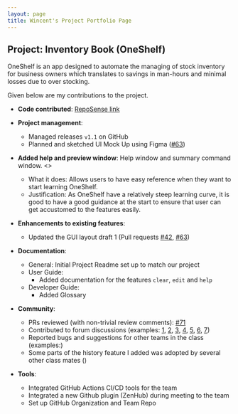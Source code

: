 ```yaml
---
layout: page
title: Wincent's Project Portfolio Page
---
```


## Project: Inventory Book (OneShelf)

OneShelf is an app designed to automate the managing of stock inventory for business owners which translates to savings in man-hours and minimal losses due to over stocking.

Given below are my contributions to the project.

* **Code contributed**: [RepoSense link](https://nus-cs2103-ay2021s1.github.io/tp-dashboard/#breakdown=true&search=&sort=groupTitle&sortWithin=title&since=2020-08-14&timeframe=commit&mergegroup=&groupSelect=groupByRepos&checkedFileTypes=docs~functional-code~test-code~other&tabOpen=true&tabType=authorship&tabAuthor=Wincenttjoi&tabRepo=AY2021S1-CS2103T-T12-1%2Ftp%5Bmaster%5D&authorshipIsMergeGroup=false&authorshipFileTypes=functional-code~test-code)

* **Project management**:
  * Managed releases `v1.1` on GitHub
  * Planned and sketched UI Mock Up using Figma ([\#63](https://github.com/AY2021S1-CS2103T-T12-1/tp/issues/63))

* **Added help and preview window**: Help window and summary command window. <<Insert PR>>
  * What it does: Allows users to have easy reference when they want to start learning OneShelf.
  * Justification: As OneShelf have a relatively steep learning curve, it is good to have a good guidance at the
  start to ensure that user can get accustomed to the features easily.

* **Enhancements to existing features**:
  * Updated the GUI layout draft 1 (Pull requests [\#42](https://github.com/AY2021S1-CS2103T-T12-1/tp/pull/42),
    [\#63](https://github.com/AY2021S1-CS2103T-T12-1/tp/pull/64/files))

* **Documentation**:
  * General: Initial Project Readme set up to match our project
  * User Guide:
    * Added documentation for the features `clear`, `edit` and `help`
  * Developer Guide:
    * Added Glossary

* **Community**:
  * PRs reviewed (with non-trivial review comments): [\#71](https://github.com/AY2021S1-CS2103T-T12-1/tp/pull/71)
  * Contributed to forum discussions (examples: 
    [1](https://github.com/nus-cs2103-AY2021S1/forum/issues/193),
    [2](https://github.com/nus-cs2103-AY2021S1/forum/issues/150),
    [3](https://github.com/nus-cs2103-AY2021S1/forum/issues/47#issuecomment-678718187),
    [4](https://github.com/nus-cs2103-AY2021S1/forum/issues/86#issuecomment-681816644),
    [5](https://github.com/nus-cs2103-AY2021S1/forum/issues/110#issuecomment-683312239),
    [6](https://github.com/nus-cs2103-AY2021S1/forum/issues/116#issuecomment-683417502),
    [7](https://github.com/nus-cs2103-AY2021S1/forum/issues/278))
  * Reported bugs and suggestions for other teams in the class (examples:)
  * Some parts of the history feature I added was adopted by several other class mates ()

* **Tools**:
  * Integrated GitHub Actions CI/CD tools for the team
  * Integrated a new Github plugin (ZenHub) during meeting to the team
  * Set up GitHub Organization and Team Repo
